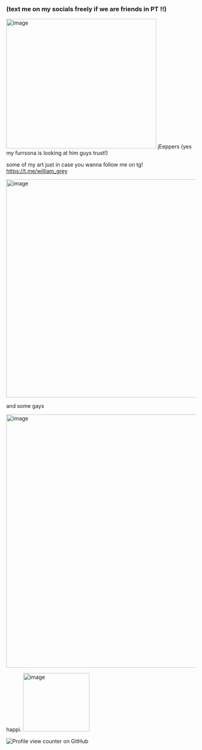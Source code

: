 ### (text me on my socials freely if we are friends in PT !!)

<img width="399" height="344" alt="image" src="https://github.com/user-attachments/assets/9da21065-e132-463b-80e1-e56e945cd6f0" /> jEeppers (yes my furrsona is looking at him guys trust!)

some of my art just in case you wanna follow me on tg! https://t.me/william_grey

<img width="698" height="578" alt="image" src="https://github.com/user-attachments/assets/258e46b6-05c3-4f84-a5d9-590925854f19" />




and some gays

<img width="797" height="672" alt="image" src="https://github.com/user-attachments/assets/c30973d8-3d16-49b5-9b91-a8a7b679ac78" />




happi.
<img width="176" height="155" alt="image" src="https://github.com/user-attachments/assets/182b05d1-68ce-4ecc-9d29-05c0ccaac935" />



![Profile view counter on GitHub](https://komarev.com/ghpvc/?username=jrwilliamgrey-glitch)
